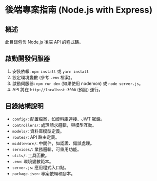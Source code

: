# 後端專案指南 (Node.js with Express)

## 概述

此目錄包含 Node.js 後端 API 的程式碼。

## 啟動開發伺服器

1. 安裝依賴: `npm install` 或 `yarn install`
2. 設定環境變數 (參考 `.env` 檔案)。
3. 啟動伺服器: `npm run dev` (如果使用 nodemon) 或 `node server.js`。
4. API 將在 `http://localhost:3000` (預設) 運行。

## 目錄結構說明

- `config/`: 配置檔案，如資料庫連接、JWT 密鑰。
- `controllers/`: 處理請求邏輯，與模型互動。
- `models/`: 資料庫模型定義。
- `routes/`: API 路由定義。
- `middleware/`: 中間件，如認證、錯誤處理。
- `services/`: 業務邏輯，可重用功能。
- `utils/`: 工具函數。
- `.env`: 環境變數範本。
- `server.js`: 應用程式入口點。
- `package.json`: 專案依賴和腳本。
